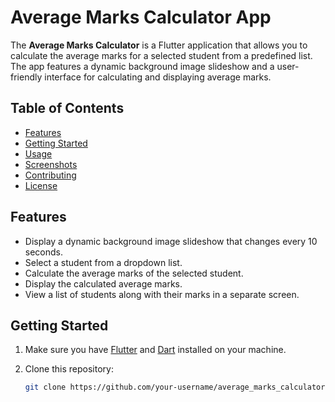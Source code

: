 # Average Marks Calculator App

The **Average Marks Calculator** is a Flutter application that allows you to calculate the average marks for a selected student from a predefined list. The app features a dynamic background image slideshow and a user-friendly interface for calculating and displaying average marks.

## Table of Contents

- [Features](#features)
- [Getting Started](#getting-started)
- [Usage](#usage)
- [Screenshots](#screenshots)
- [Contributing](#contributing)
- [License](#license)

## Features

- Display a dynamic background image slideshow that changes every 10 seconds.
- Select a student from a dropdown list.
- Calculate the average marks of the selected student.
- Display the calculated average marks.
- View a list of students along with their marks in a separate screen.

## Getting Started

1. Make sure you have [Flutter](https://flutter.dev/docs/get-started/install) and [Dart](https://dart.dev/get-dart) installed on your machine.

2. Clone this repository:

   ```sh
   git clone https://github.com/your-username/average_marks_calculator.git


